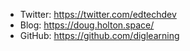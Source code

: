 - Twitter: https://twitter.com/edtechdev
- Blog: https://doug.holton.space/
- GitHub: https://github.com/diglearning